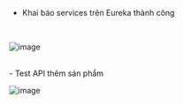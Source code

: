 - Khai báo services trên Eureka thành công
<br>

![image](https://github.com/user-attachments/assets/a4416e83-f6c6-4670-8cae-a92d5b54a0aa)

<br>
- Test API thêm sản phẩm

<br>

![image](https://github.com/user-attachments/assets/e009d0fb-fa76-4900-b927-0672d339b84b)

<br>





